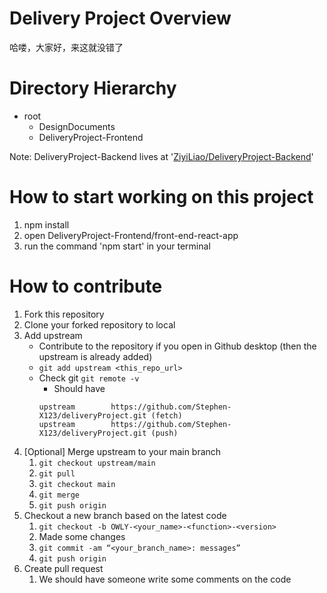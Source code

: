 # Delivery Project Overview

哈喽，大家好，来这就没错了

# Directory Hierarchy
- root
	- DesignDocuments
	- DeliveryProject-Frontend

Note: DeliveryProject-Backend lives at '[ZiyiLiao/DeliveryProject-Backend](https://github.com/ZiyiLiao/DeliveryProject-Backend)'

# How to start working on this project
1. npm install
2. open DeliveryProject-Frontend/front-end-react-app
3. run the command 'npm start' in your terminal

# How to contribute
1. Fork this repository
2. Clone your forked repository to local
3. Add upstream
    * Contribute to the repository if you open in Github desktop (then the upstream is already added)
    * `git add upstream <this_repo_url>`
    * Check git `git remote -v`
        - Should have 
        ```
        upstream        https://github.com/Stephen-X123/deliveryProject.git (fetch)
        upstream        https://github.com/Stephen-X123/deliveryProject.git (push)
        ```
4. \[Optional\] Merge upstream to your main branch
    1. `git checkout upstream/main`
    2. `git pull`
    3. `git checkout main`
    4. `git merge`
    5. `git push origin`
5. Checkout a new branch based on the latest code
    1. `git checkout -b OWLY-<your_name>-<function>-<version>`
    2. Made some changes
    3. `git commit -am “<your_branch_name>: messages”`
    4. `git push origin`
6. Create pull request
    1. We should have someone write some comments on the code